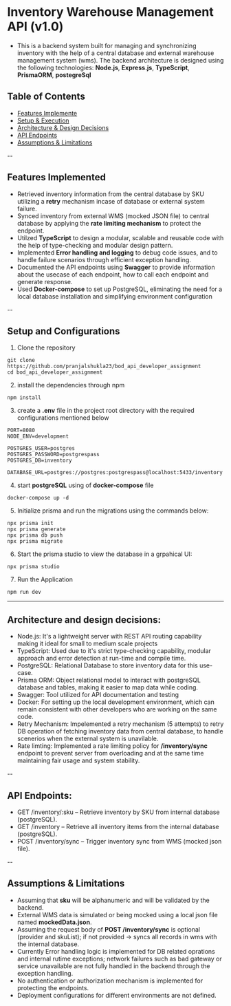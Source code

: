 # Inventory Warehouse Management API (v1.0)

- This is a backend system built for managing and synchronizing inventory with the help of a central database and external warehouse management system (wms). The backend architecture is designed using the following technologies: **Node.js**, **Express.js**, **TypeScript**, **PrismaORM**, **postegreSql**

## Table of Contents
- [Features Implemente](#features)
- [Setup & Execution](#setup--execution)
- [Architecture & Design Decisions](#architecture--design-decisions)
- [API Endpoints](#api-endpoints)
- [Assumptions & Limitations](#assumptions--limitations)

--

## Features Implemented
- Retrieved inventory information from the central database by SKU utilizing a **retry** mechanism incase of database or external system failure.
- Synced inventory from external WMS (mocked JSON file) to central database by applying the **rate limiting mechanism** to protect the endpoint.
- Utilzed **TypeScript** to design a modular, scalable and reusable code with the help of type-checking and modular design pattern.
- Implemented **Error handling and logging** to debug code issues, and to handle failure scenarios through efficient exception handling.
- Documented the API endpoints using **Swagger** to provide information about the usecase of each endpoint, how to call each endpoint and generate response.
- Used **Docker-compose** to set up PostgreSQL, eliminating the need for a local database installation and simplifying environment configuration

--

## Setup and Configurations
1. Clone the repository
```
git clone https://github.com/pranjalshukla23/bod_api_developer_assignment
cd bod_api_developer_assignment
```

2. install the dependencies through npm
```
npm install
```

3. create a **.env** file in the project root directory with the required configurations mentioned below
```
PORT=8080
NODE_ENV=development

POSTGRES_USER=postgres
POSTGRES_PASSWORD=postgrespass
POSTGRES_DB=inventory

DATABASE_URL=postgres://postgres:postgrespass@localhost:5433/inventory
```

4. start **postgreSQL** using of **docker-compose** file
```
docker-compose up -d
```

5. Initialize prisma and run the migrations using the commands below:
```
npx prisma init
npx prisma generate
npx prisma db push
npx prisma migrate
```

6. Start the prisma studio to view the database in a grpahical UI:
```
npx prisma studio
```

7. Run the Application
```
npm run dev
```

---

## Architecture and design decisions:
- Node.js: It's a lightweight server with REST API routing capability making it ideal for small to medium scale projects
- TypeScript: Used due to it's strict type-checking capability, modular approach and error detection at run-time and compile time.
- PostgreSQL:  Relational Database to store inventory data for this use-case.
- Prisma ORM: Object relational model to interact with postgreSQL database and tables, making it easier to map data while coding.
- Swagger: Tool utilized for API documentation and testing
- Docker: For setting up the local development environment, which can remain consistent with other developers who are working on the same code.
- Retry Mechanism: Impelemented a retry mechanism (5 attempts) to retry DB operation of fetching inventory data from central database, to handle scenerios when the external system is unavilable.
- Rate limting: Implemented a rate limiting policy for **/inventory/sync** endpoint to prevent server from overloading and at the same time maintaining fair usage and system stability.

--

## API Endpoints: 
- GET /inventory/:sku – Retrieve inventory by SKU from internal database (postgreSQL).
- GET /inventory – Retrieve all inventory items from the internal database (postgreSQL).
- POST /inventory/sync – Trigger inventory sync from WMS (mocked json file).

--

## Assumptions & Limitations

- Assuming that **sku** will be alphanumeric and will be validated by the backend.
- External WMS data is simulated or being mocked using a local json file named **mockedData.json**.
- Assuming the request body of **POST /inventory/sync** is optional (provider and skuList); if not provided -> syncs all records in wms with the internal database.
- Currently Error handling logic is implemented for DB related oprations and internal rutime exceptions; network failures such as bad gateway or service unavailable are not fully handled in the backend through the exception handling.
- No authentication or authorization mechanism is implemented for protecting the endpoints.
- Deployment configurations for different environments are not defined.
